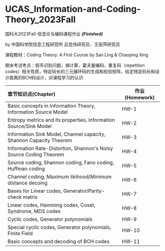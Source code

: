 # UCAS_Information-and-Coding-Theory_2023Fall
国科大2023Fall-信息论与编码课程作业 ***(Finished)***

by 中国科学院信息工程研究所 吕克伟研究员、王丽萍研究员

课程教材：Coding Theory: A First Course by San Ling & Chaoping Xing

期末考试考点：假币识别问题，熵计算，霍夫曼编码，重复码（repetition codes）相关性质，特定码长的三元循环码的生成和校验矩阵，给定特定码长和设计距离的BCH码设计，对课程学习的认识

| 章节知识点(Chapter)                                                   | 作业(Homework)   | 
| :-------------------------------------------------------------------- | -------          | 
| Basic concepts in Information Theory, Information Source Model        | HW-1             | 
| Entropy metrics and its properties, Information Source/Sink Model     | HW-2             | 
| Information Sink Model, Channel capacity, Shannon Capacity Theorem    | HW-3             |  
| Information Rate-Distortion, Shannon's Noisy Source Coding Theorem    | HW-4             |  
| Source coding, Shannon coding, Fano coding, Huffman coding            | HW-5             | 
| Channel coding, Maximum likihood/Minimum distance decoing             | HW-6             | 
| Bases for Linear codes, Generator/Parity-check matrix                 | HW-7             | 
| Linear codes, Hamming codes, Coset, Syndrome, MDS codes               | HW-8             | 
| Cyclic codes, Generator polynomials                                   | HW-9             | 
| Special cyclic codes, Generator polynomials, Finite Field             | HW-10            | 
| Basic concepts and decoding of BCH codes                              | HW-11            | 

